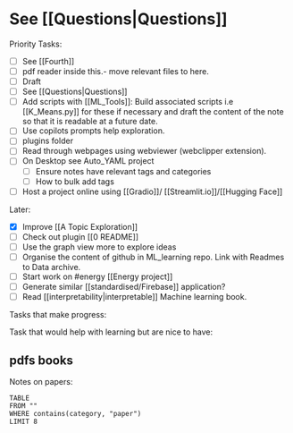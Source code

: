 # See [[Questions|Questions]]

Priority Tasks:
- [ ] See [[Fourth]]
- [ ] pdf reader inside this.- move relevant files to  here.
- [ ] Draft 
- [ ] See [[Questions|Questions]]
- [ ] Add scripts with [[ML_Tools]]: Build associated scripts i.e [[K_Means.py]] for these if necessary and draft the content of the note so that it is readable at a future date.
- [ ] Use copilots prompts help exploration.
- [ ] plugins folder
- [ ] Read through webpages using webviewer (webclipper extension).
- [ ] On Desktop see Auto_YAML project
	- [ ] Ensure notes have relevant tags and categories
	- [ ] How to bulk add tags
- [ ] Host a project online using [[Gradio]]/ [[Streamlit.io]]/[[Hugging Face]]

Later:
- [x] Improve [[A Topic Exploration]]
- [ ] Check out plugin [[0 README]]
- [ ] Use the graph view more to explore ideas
- [ ] Organise the content of github in ML_learning repo. Link with Readmes to Data archive.
- [ ] Start work on #energy [[Energy project]]
- [ ] Generate similar [[standardised/Firebase]] application?
- [ ] Read [[interpretability|interpretable]] Machine learning book.

Tasks that make progress:

Task that would help with learning but are nice to have:

pdfs books
- 

Notes on papers:
```dataview
TABLE
FROM ""
WHERE contains(category, "paper")
LIMIT 8
```





